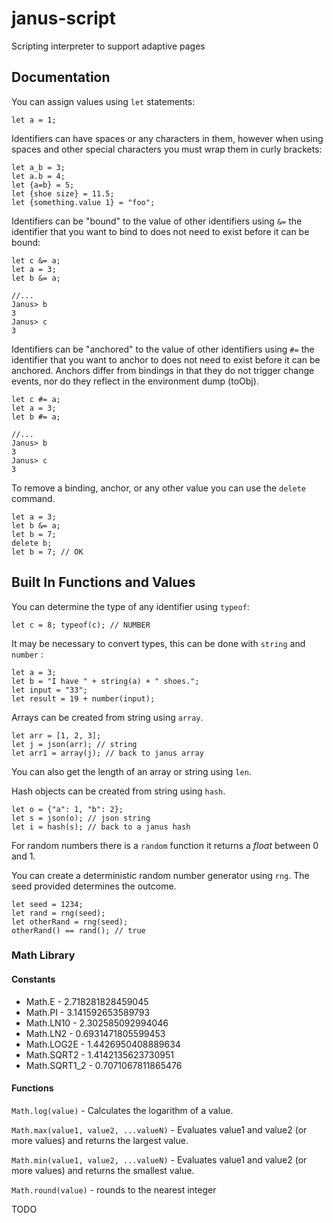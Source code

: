# janus-script

Scripting interpreter to support adaptive pages

## Documentation

You can assign values using `let` statements:

```
let a = 1;
```

Identifiers can have spaces or any characters in them, however when using spaces and other special characters you must wrap them in curly brackets:

```
let a_b = 3;
let a.b = 4;
let {a=b} = 5;
let {shoe size} = 11.5;
let {something.value 1} = "foo";
```

Identifiers can be "bound" to the value of other identifiers using `&=` the identifier that you want to bind to does not need to exist before it can be bound:

```
let c &= a;
let a = 3;
let b &= a;

//...
Janus> b
3
Janus> c
3
```

Identifiers can be "anchored" to the value of other identifiers using `#=` the identifier that you want to anchor to does not need to exist before it can be anchored.
Anchors differ from bindings in that they do not trigger change events, nor do they reflect in the environment dump (toObj).

```
let c #= a;
let a = 3;
let b #= a;

//...
Janus> b
3
Janus> c
3
```

To remove a binding, anchor, or any other value you can use the `delete` command.

```
let a = 3;
let b &= a;
let b = 7;
delete b;
let b = 7; // OK
```

## Built In Functions and Values

You can determine the type of any identifier using `typeof`:

``` let c = 8; typeof(c); // NUMBER ```

It may be necessary to convert types, this can be done with `string` and `number` :

```
let a = 3;
let b = "I have " + string(a) + " shoes.";
let input = "33";
let result = 19 + number(input);
```

Arrays can be created from string using `array`.

```
let arr = [1, 2, 3];
let j = json(arr); // string
let arr1 = array(j); // back to janus array
```

You can also get the length of an array or string using `len`.

Hash objects can be created from string using `hash`.

```
let o = {"a": 1, "b": 2};
let s = json(o); // json string
let i = hash(s); // back to a janus hash
```

For random numbers there is a `random` function it returns a *float* between 0 and 1.

You can create a deterministic random number generator using `rng`. The seed provided determines the outcome.

```
let seed = 1234;
let rand = rng(seed);
let otherRand = rng(seed);
otherRand() == rand(); // true
```

### Math Library

#### Constants

* Math.E - 2.718281828459045
* Math.PI - 3.141592653589793
* Math.LN10 - 2.302585092994046
* Math.LN2 - 0.6931471805599453
* Math.LOG2E - 1.4426950408889634
* Math.SQRT2 - 1.4142135623730951
* Math.SQRT1_2 - 0.7071067811865476

#### Functions

`Math.log(value)` - Calculates the logarithm of a value.

`Math.max(value1, value2, ...valueN)` - Evaluates value1 and value2 (or more values) and returns the largest value.

`Math.min(value1, value2, ...valueN)` - Evaluates value1 and value2 (or more values) and returns the smallest value.

`Math.round(value)` - rounds to the nearest integer


TODO